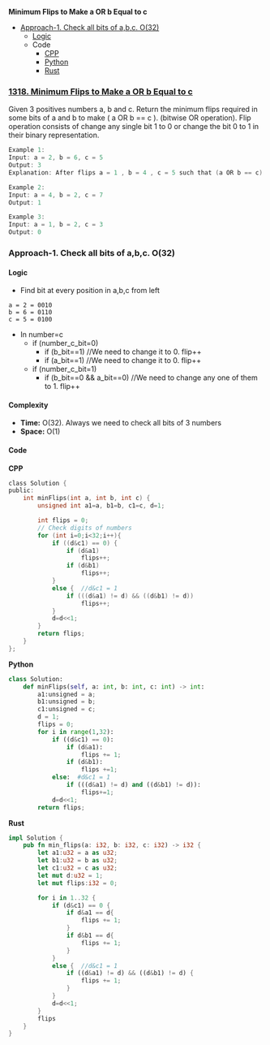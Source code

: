 **Minimum Flips to Make a OR b Equal to c**
- [Approach-1. Check all bits of a,b,c. O(32)](#a1)
  - [Logic](#l)
  - Code
    - [CPP](#cpp)
    - [Python](#py)
    - [Rust](#r)

### [1318. Minimum Flips to Make a OR b Equal to c](https://leetcode.com/problems/minimum-flips-to-make-a-or-b-equal-to-c/description/)
Given 3 positives numbers a, b and c. Return the minimum flips required in some bits of a and b to make ( a OR b == c ). (bitwise OR operation).
Flip operation consists of change any single bit 1 to 0 or change the bit 0 to 1 in their binary representation.
```c
Example 1:
Input: a = 2, b = 6, c = 5
Output: 3
Explanation: After flips a = 1 , b = 4 , c = 5 such that (a OR b == c)

Example 2:
Input: a = 4, b = 2, c = 7
Output: 1

Example 3:
Input: a = 1, b = 2, c = 3
Output: 0
```

<a name=a1></a>
### Approach-1. Check all bits of a,b,c. O(32)
<a name=l></a>
#### Logic
- Find bit at every position in a,b,c from left
```
a = 2 = 0010
b = 6 = 0110
c = 5 = 0100
```
- In number=c
  - if (number_c_bit=0)
    - if (b_bit==1) //We need to change it to 0. flip++
    - if (a_bit==1) //We need to change it to 0. flip++
  - if (number_c_bit=1)
    - if (b_bit==0 && a_bit==0) //We need to change any one of them to 1. flip++
<a name=com></a>
#### Complexity
- **Time:** O(32). Always we need to check all bits of 3 numbers
- **Space:** O(1)
#### Code
<a name=cpp></a>
**CPP**
```c
class Solution {
public:
    int minFlips(int a, int b, int c) {
        unsigned int a1=a, b1=b, c1=c, d=1;

        int flips = 0;
        // Check digits of numbers
        for (int i=0;i<32;i++){
            if ((d&c1) == 0) {
                if (d&a1)
                    flips++;
                if (d&b1)
                    flips++;
            }
            else {  //d&c1 = 1
                if (((d&a1) != d) && ((d&b1) != d))
                    flips++;
            }
            d=d<<1;
        }
        return flips;
    }
};
```
<a name=py></a>
**Python**
```py
class Solution:
    def minFlips(self, a: int, b: int, c: int) -> int:
        a1:unsigned = a;
        b1:unsigned = b;
        c1:unsigned = c;
        d = 1;
        flips = 0;
        for i in range(1,32):
            if ((d&c1) == 0):
                if (d&a1):
                    flips += 1;
                if (d&b1):
                    flips +=1;
            else:  #d&c1 = 1
                if (((d&a1) != d) and ((d&b1) != d)):
                    flips+=1;
            d=d<<1;
        return flips;
```
<a name=r></a>
**Rust**
```rs
impl Solution {
    pub fn min_flips(a: i32, b: i32, c: i32) -> i32 {
        let a1:u32 = a as u32;
        let b1:u32 = b as u32;
        let c1:u32 = c as u32;
        let mut d:u32 = 1;
        let mut flips:i32 = 0;

        for i in 1..32 {
            if (d&c1) == 0 {
                if d&a1 == d{
                    flips += 1;
                }
                if d&b1 == d{
                    flips += 1;
                }
            }
            else {  //d&c1 = 1
                if ((d&a1) != d) && ((d&b1) != d) {
                    flips += 1;
                }
            }
            d=d<<1;
        }
        flips
    }
}
```
